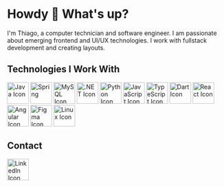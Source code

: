 # Howdy 🤠 What's up?

I'm Thiago, a computer technician and software engineer. I am passionate about emerging frontend and UI/UX technologies. I work with fullstack development and creating layouts.

## Technologies I Work With
<div>
  <img src="https://cdn-icons-png.flaticon.com/512/226/226777.png" alt="Java Icon" width="50" height="50">
  <img src="https://wp.logos-download.com/wp-content/uploads/2021/01/Spring_Logo.png?dl" alt="Spring" width="50" height="50">
  <img src="https://logospng.org/download/mysql/mysql-4096.png" alt="MySQL Icon" width="50" height="50">
  <img src="https://upload.wikimedia.org/wikipedia/commons/thumb/7/7d/Microsoft_.NET_logo.svg/2048px-Microsoft_.NET_logo.svg.png" alt=".NET Icon" width="50" height="50">
  <img src="https://cdn.iconscout.com/icon/free/png-256/free-python-logo-icon-download-in-svg-png-gif-file-formats--technology-social-media-vol-5-pack-logos-icons-3030224.png?f=webp&w=256" alt="Python Icon" width="50" height="50">
  <img src="https://upload.wikimedia.org/wikipedia/commons/thumb/6/6a/JavaScript-logo.png/640px-JavaScript-logo.png" alt="JavaScript Icon" width="50" height="50">
  <img src="https://upload.wikimedia.org/wikipedia/commons/thumb/4/4c/Typescript_logo_2020.svg/1024px-Typescript_logo_2020.svg.png" alt="TypeScript Icon" width="50" height="50">
  <img src="https://img.icons8.com/color/512/dart.png" alt="Dart Icon" width="50" height="50">
  <img src="https://upload.wikimedia.org/wikipedia/commons/thumb/a/a7/React-icon.svg/512px-React-icon.svg.png?20220125121207" alt="React Icon" width="50" height="50">
  <img src="https://upload.wikimedia.org/wikipedia/commons/thumb/c/cf/Angular_full_color_logo.svg/2048px-Angular_full_color_logo.svg.png" alt="Angular Icon" width="50" height="50">
  <img src="https://cdn4.iconfinder.com/data/icons/logos-brands-in-colors/3000/figma-logo-512.png" alt="Figma Icon" width="50" height="50">
  <img src="https://cdn-icons-png.flaticon.com/512/6124/6124995.png" alt="Linux Icon" width="50" height="50">
</div>

## Contact

<div>
  <a href="https://www.linkedin.com/in/thiago-henrique-97b559216/" target="_blank">
    <img src="https://cdn-icons-png.flaticon.com/512/1384/1384874.png" alt="LinkedIn Icon" width="50" height="50">
  </a>
</div>
